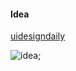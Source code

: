 #### Idea

[uidesigndaily](https://uidesigndaily.com/posts/sketch-accordion-website-day-1175)

![idea]('./idea.png');
